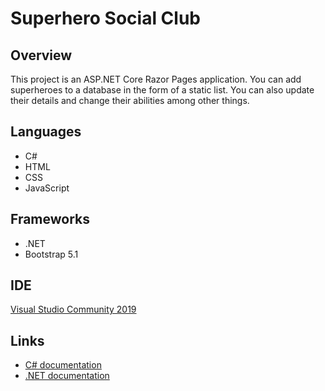 # Superhero Social Club

## Overview
This project is an ASP.NET Core Razor Pages application. You can add superheroes to a database in the form of a static list. You can also update 
their details and change their abilities among other things.

## Languages
* C#
* HTML
* CSS
* JavaScript

## Frameworks
* .NET
* Bootstrap 5.1

## IDE
[Visual Studio Community 2019](https://visualstudio.microsoft.com/)

## Links
* [C# documentation](https://docs.microsoft.com/en-us/dotnet/csharp/)
* [.NET documentation](https://docs.microsoft.com/en-us/dotnet/)
